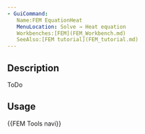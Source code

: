 ```yaml
---
- GuiCommand:
   Name:FEM EquationHeat
   MenuLocation: Solve → Heat equation
   Workbenches:[FEM](FEM_Workbench.md)
   SeeAlso:[FEM tutorial](FEM_tutorial.md)
---
```


## Description

ToDo

## Usage




 {{FEM Tools navi}}  
